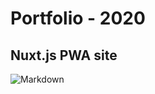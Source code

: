 # Portfolio - 2020 
## Nuxt.js PWA site

![Markdown][Logo]

[logo]: https://src.sandervanast.com/images/PNG/Main_Banner.png "Banner Image"
